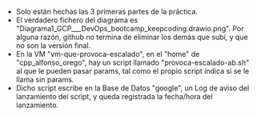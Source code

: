 * Solo están hechas las 3 primeras partes de la práctica. 
* El verdadero fichero del diagrama es "Diagrama1_GCP___DevOps_bootcamp_keepcoding.drawio.png". Por alguna razón, github no termina de eliminar los demás que subí, y que no son la versión final.  
* En la VM "vm-que-provoca-escalado", en el "home" de "cpp_alfonso_orego", hay un script llamado "provoca-escalado-ab.sh" al que le pueden pasar params, tal como el propio script indica si se le llama sin params. 
* Dicho script escribe en la Base de Datos "google", un Log de aviso del lanzamiento del script, y queda registrada la fecha/hora del lanzamiento. 
